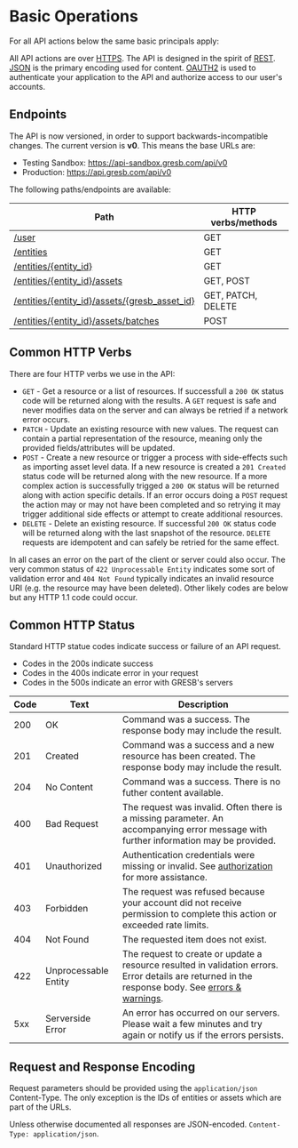# Basic Operations

For all API actions below the same basic principals apply:

All API actions are over
[HTTPS](http://en.wikipedia.org/wiki/Hypertext_Transfer_Protocol). The API is
designed in the spirit of
[REST](http://en.wikipedia.org/wiki/Representational_state_transfer).
[JSON](http://json.org/) is the primary encoding used for content.
[OAUTH2](#api-authorization) is used to authenticate your application to the
API and authorize access to our user's accounts.

## Endpoints

The API is now versioned, in order to support backwards-incompatible changes.
The current version is **v0**. This means the base URLs are:

- Testing Sandbox: <https://api-sandbox.gresb.com/api/v0>
- Production: <https://api.gresb.com/api/v0>

The following paths/endpoints are available:

| Path                                                            | HTTP verbs/methods |
|-----------------------------------------------------------------|--------------------|
| [/user](#users)                                                 | GET                |
| [/entities](#reporting-entities)                                | GET                |
| [/entities/{entity_id}](#reporting-entities)                    | GET                |
| [/entities/{entity_id}/assets](#asset-data)                     | GET, POST          |
| [/entities/{entity_id}/assets/{gresb_asset_id}](#asset-data)    | GET, PATCH, DELETE |
| [/entities/{entity_id}/assets/batches](#batch-asset-operations) | POST               |

## Common HTTP Verbs

There are four HTTP verbs we use in the API:

 * `GET` - Get a resource or a list of resources. If successfull a `200 OK`
   status code will be returned along with the results. A `GET` request is safe
   and never modifies data on the server and can always be retried if a network
   error occurs.
 * `PATCH` - Update an existing resource with new values. The request can
   contain a partial representation of the resource, meaning only the provided
   fields/attributes will be updated.
 * `POST` - Create a new resource or trigger a process with side-effects such
   as importing asset level data. If a new resource is created a `201 Created`
   status code will be returned along with the new resource. If a more complex
   action is successfully trigged a `200 OK` status will be returned along with
   action specific details. If an error occurs doing a `POST` request the
   action may or may not have been completed and so retrying it may trigger
   additional side effects or attempt to create additional resources.
 * `DELETE` - Delete an existing resource. If successful `200 OK` status code
   will be returned along with the last snapshot of the resource. `DELETE`
   requests are idempotent and can safely be retried for the same effect.

In all cases an error on the part of the client or server could also occur. The
very common status of `422 Unprocessable Entity` indicates some sort of
validation error and `404 Not Found` typically indicates an invalid resource
URI (e.g. the resource may have been deleted). Other likely codes are below but
any HTTP 1.1 code could occur.

## Common HTTP Status

Standard HTTP statue codes indicate success or failure of an API request.

* Codes in the 200s indicate success
* Codes in the 400s indicate error in your request
* Codes in the 500s indicate an error with GRESB's servers

| Code | Text                 | Description                                                                                                                                                               |
|------|----------------------|---------------------------------------------------------------------------------------------------------------------------------------------------------------------------|
| 200  | OK                   | Command was a success. The response body may include the result.                                                                                                          |
| 201  | Created              | Command was a success and a new resource has been created. The response body may include the result.                                                                      |
| 204  | No Content           | Command was a success. There is no futher content available.                                                                                                              |
| 400  | Bad Request          | The request was invalid. Often there is a missing parameter. An accompanying error message with further information may be provided.                                      |
| 401  | Unauthorized         | Authentication credentials were missing or invalid. See [authorization](#api-authorization) for more assistance.                                                          |
| 403  | Forbidden            | The request was refused because your account did not receive permission to complete this action or exceeded rate limits.                                                  |
| 404  | Not Found            | The requested item does not exist.                                                                                                                                        |
| 422  | Unprocessable Entity | The request to create or update a resource resulted in validation errors. Error details are returned in the response body. See [errors & warnings](#errors-amp-warnings). |
| 5xx  | Serverside Error     | An error has occurred on our servers.  Please wait a few minutes and try again or notify us if the errors persists.                                                       |

## Request and Response Encoding

Request parameters should be provided using the `application/json`
Content-Type.  The only exception is the IDs of entities or assets which are
part of the URLs.

Unless otherwise documented all responses are JSON-encoded. `Content-Type:
application/json`.

